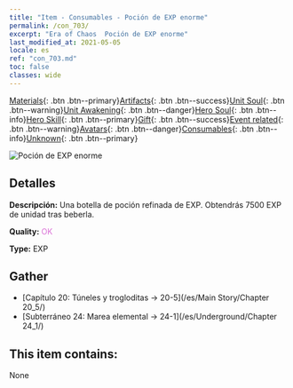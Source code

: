 ```yaml
---
title: "Item - Consumables - Poción de EXP enorme"
permalink: /con_703/
excerpt: "Era of Chaos  Poción de EXP enorme"
last_modified_at: 2021-05-05
locale: es
ref: "con_703.md"
toc: false
classes: wide
---
```

 [Materials](/ItemsES/){: .btn .btn--primary}[Artifacts](/ItemsES/Artifacts/){: .btn .btn--success}[Unit Soul](/ItemsES/UnitSoul/){: .btn .btn--warning}[Unit Awakening](/ItemsES/UnitAwakening/){: .btn .btn--danger}[Hero Soul](/ItemsES/HeroSoul/){: .btn .btn--info}[Hero Skill](/ItemsES/HeroSkill/){: .btn .btn--primary}[Gift](/ItemsES/Gift/){: .btn .btn--success}[Event related](/ItemsES/Events/){: .btn .btn--warning}[Avatars](/ItemsES/Avatars/){: .btn .btn--danger}[Consumables](/ItemsES/Consumables/){: .btn .btn--info}[Unknown](/ItemsES/Unknown/){: .btn .btn--primary}

 ![Poción de EXP enorme](/images/t/i_503.png)

## Detalles
 **Descripción:** Una botella de poción refinada de EXP. Obtendrás 7500 EXP de unidad tras beberla.

 **Quality:** <span style="color: #DA70D6">OK</span>

 **Type:** EXP

## Gather

*    [Capítulo 20: Túneles y trogloditas -> 20-5](/es/Main Story/Chapter 20_5/) 
*    [Subterráneo 24: Marea elemental -> 24-1](/es/Underground/Chapter 24_1/) 

## This item contains:

  None

